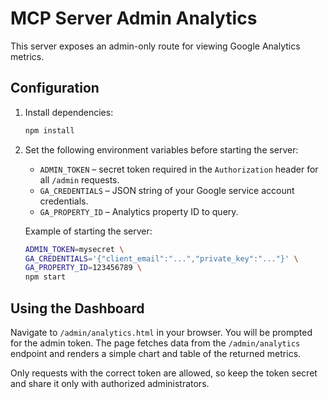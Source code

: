 # MCP Server Admin Analytics

This server exposes an admin-only route for viewing Google Analytics metrics.

## Configuration

1. Install dependencies:
   ```bash
   npm install
   ```

2. Set the following environment variables before starting the server:

   - `ADMIN_TOKEN` – secret token required in the `Authorization` header for
     all `/admin` requests.
   - `GA_CREDENTIALS` – JSON string of your Google service account credentials.
   - `GA_PROPERTY_ID` – Analytics property ID to query.

   Example of starting the server:
   ```bash
   ADMIN_TOKEN=mysecret \
   GA_CREDENTIALS='{"client_email":"...","private_key":"..."}' \
   GA_PROPERTY_ID=123456789 \
   npm start
   ```

## Using the Dashboard

Navigate to `/admin/analytics.html` in your browser. You will be prompted for
the admin token. The page fetches data from the `/admin/analytics` endpoint and
renders a simple chart and table of the returned metrics.

Only requests with the correct token are allowed, so keep the token secret and
share it only with authorized administrators.
